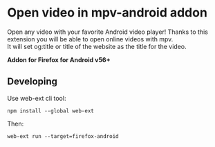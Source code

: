 # Open video in mpv-android addon

Open any video with your favorite Android video player! Thanks to this extension you will be able to open online videos with mpv.  
It will set og:title or title of the website as the title for the video.

**Addon for Firefox for Android v56+**    

## Developing

Use web-ext cli tool:

```
npm install --global web-ext
```

Then:

```
web-ext run --target=firefox-android
```

